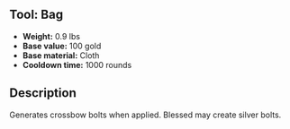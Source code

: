## Tool: Bag
- **Weight:** 0.9 lbs
- **Base value:** 100 gold
- **Base material:** Cloth
- **Cooldown time:** 1000 rounds
## Description
Generates crossbow bolts when applied. Blessed may create silver bolts.
